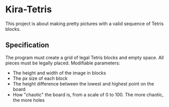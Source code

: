 # Kira-Tetris
This project is about making pretty pictures with a valid sequence of Tetris blocks.

## Specification
The program must create a grid of legal Tetris blocks and empty space. All pieces must be legally placed.
Modifiable parameters:
- The height and width of the image in blocks
- The px size of each block
- The height difference between the lowest and highest point on the board
- How "chaotic" the board is, from a scale of 0 to 100. The more chaotic, the more holes
